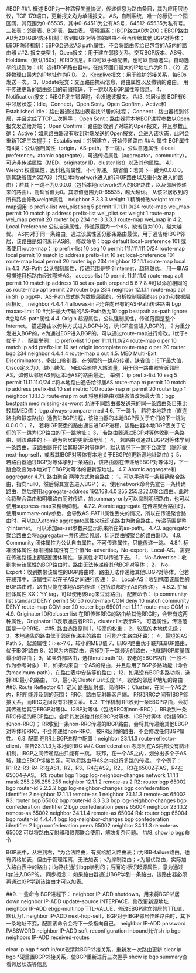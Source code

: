 #BGP
##1. 概述
BGP为一种路径矢量协议，传递信息为路由条目，其为应用层协议，TCP 179端口，更新报文均为单播报文。
AS，自制系统，唯一的标记一个园区网，其范围为0-65535，其中0-64511为公有AS号，64512-65535为私有号。
三张表：邻居表、BGP表、路由表。
管理距离：IBGP路由AD为200；EBGP路由AD为20
IGBP防环机制：收到IBGP对等体的路由不会再传给其他IBGP对等体；
EBGP防环机制：EBPG会通过AS path属性，不会将路由传给已包含的AS内的路由器
##2. 报文类型
1，Open报文：用于建立邻接关系。交互BGP版本、AS号、Holdtime（默认180s）和RID信息。RID可以手动配置，也可以自动选举。自动选举的规则为：（1）选择BGP路由器中，在线环回口最大的IP地址作为RID；（2）选择物理口最大的IP地址作为RID。
2，Keeplive报文：用于维护邻接关系，每60s发送一次。
3，Update报文：交互路由掩码信息、路由属性以及撤销的路由。
用于传递更新的路由条目的前缀掩码，下一跳以及BGP属性等信息。
4，Notification报文：当BGP发生错误时，会发送该报文。
##3. 邻居状态
BGP有6中邻居状态：Idle，Connect，Open Sent，Open Confirm，Active和Established
Idle：路由器通过路由表查找邻居的过程；
Connect：路由器找到邻居，并且完成了TCP三次握手；
Open Sent：路由器将本地BGP进程参数以Open报文发送给对端；
Open Confirm：路由器收到了对端的Open报文，并且参数正确；
Active：如果路由器没有收到对端发送的Open报文，会进入该状态，此时会重新TCP三次握手；
Established：邻居建立，开始传递路由
##4. 属性
BGP属性有4类：公认强制属性（origin，AS-path，下一跳），公认自选属性（local preference，atomic aggregate），可选传递属性（aggregator，community），可选非传递属性（MED，originator ID，cluster list）以及其他属性。
4.1.    Weight
权重属性，思科私有属性，不可传递。
缺省值：若其下一跳为0.0.0.0，则其缺省值为32768（包括本地network进入的非IGP路由以及重分发进入的路由）；若其下一跳不为0.0.0.0（包括本地network进入的IGP路由，以及邻居传递来的路由），则缺省值为0。其取值范围为0-65535，越大越优。
从该邻居收到的所有路由修改weight属性：neighbor 3.3.3.3 weight 1
精确修改weight route map调用
ip prefix-list wei_plist seq 5 permit 11.11.11.0/24
route-map wei_map permit 10
 match ip address prefix-list wei_plist
 set weight 1
route-map wei_map permit 20
router bgp 234
 nei 3.3.3.3 route-map wei_map in
4.2.    Local Preference
公认自选属性，传递范围为一个AS，缺省值为100，越大越优。
AS内对于同一条路由，通过该属性区分那条路由最优，用于通告给IBGP邻居，该路由是如何离开AS的。
修改命令：bgp default local-preference 101
或者使用route-map：
ip prefix-list 10 seq 10 permit 111.111.111.0/24
route-map local permit 10
 match ip address prefix-list 10
 set local-preference 101
route-map local permit 20
router bgp 234
 neighbor 12.1.1.1 route-map local in
4.3.    AS-Path
公认强制属性，传递范围是整个Internet，越短越优。
用一串AS号描述目标路由经过哪些AS。
access-list 10 permit 11.11.11.0
route-map ap1 permit 10
 match ip address 10
 set as-path prepend 5 6 7 8 #可以添加相同的as
route-map ap1 permit 20
router bgp 234
 neighbor 12.1.1.1 route-map ap1 in
Sh ip bgp中，AS-Path显式的为数据层面的，分析控制层面的as path和数据层面相反。
neighbor 4.4.4.4 allowas-in #允许向已有的AS-Path传递路由
bgp maxas-limit 10 #允许最大传输的AS-Path数为10
bgp bestpath as-path ignore #忽略AS-path属性
4.4.    Origin
起源属性，公认强制属性，传递范围是整个Internet。
描述路由以何种方式进入BGP中的，i为IGP宣告进入BGP的，？为重分发进入BGP的，e为通过EGP进入BGP的，可以通过route-map进行修改。i优于e优于？。
配置举例：
ip prefix-list 10 per 11.11.11.0/24
route-map o per 10
 match ip add prefix-list 10
 set origin incomplete
route-map o per 20
router bgp 234
 neighbor 4.4.4.4 route-map o out
4.5.    MED
Multi-Exit Discriminators，多出口鉴别器，在邻居的一跳AS传递，缺省值：IETF最大值，Cisco定义为0，越小越优。
MED会影响入站流量，用于同一路由器告诉邻居AS，如何从邻居AS到达本地AS的路由最近。
举例：
ip prefix-list 10 seq 5 permit 11.11.11.0/24 #将本地路由通告给邻居AS
route-map m permit 10
 match ip address prefix-list 10
 set metric 100
route-map m permit 20
router bgp 1
 neighbor 13.1.1.3 route-map m out
将思科路由器缺省值改为最大值：bgp bestpath med missing-as-worst
允许不同路由器发送来的同一条路由条目来比较其MED值：
bgp always-compare-med
4.6.    下一跳
1，  若将本地路由（直连路由和静态路由）通告进BGP进程，该路由器的本地BGP表关于它们的下一跳为0.0.0.0；
2，  若将IGP获悉的路由通告进BGP进程，该路由器本地BGP表关于它们的下一跳为IGP路由的下一跳地址；
3，  若路由器通过BGP对等体收到一条路由，则该路由的下一跳为邻居的更新源地址；
4，  若路由器通过EBGP对等体学到一条路由，该路由器在传给其IBGP对等体时，默认情况下一跳不会改变（除非做next-hop-self，或者其IBGP对等体有本地关于EBGP的更新源地址路由）；
5，  若路由器通过BGP对等体学到一条路由，该路由器在传递给EBGP对等体时，下一跳会改变为本地对于EBGP对等体的更新源地址。
4.7.    Atomic aggregate和aggregator
4.7.1.  路由聚合
两种方式聚合路由：
1，可以手动写一条精确聚合路由，指向null0，然后将其宣告进入BGP；
2，使用network命令先宣告一条精确路由，然后使用aggregate-address 192.168.4.0 255.255.252.0聚合路由。此时会将聚合路由和明细路由同时传递，加summary-only可以抑制明细路由，也可以使用suppress-map来精确抑制。
4.7.2.  Atomic aggregate
在传递聚合路由时，使用summary-only参数，会导致AS-PATH属性丢失的情况，所以在传递聚合路由时，可以加入atomic aggregate属性来标识该路由为聚合路由。传递范围是整个Internet。
可以添加as-set参数来显示原来所在的as-path。
4.7.3.  aggregator
聚合路由会将aggregator一并传递给邻居，标识路由被聚合的路由器ID。
4.8.    Community
团体属性为公认自由属性，不可传递属性，只能传递一跳。
4.8.1.  标准团体属性
标准团体属性有三个值No-advertise，No-export，Local-AS。
需要在传递路径上都配置团体属性，该属性才可以传递下去。
1，  No-Advertise：收到携带该属性的BGP路由时，路由无法传递给其他BGP对等体；
2，  No-Export：收到携带该属性的BGP路由时，路由无法传递给其他EBGP对等体。但若在联邦中，该属性可以在子AS之间进行传递；
3，  Local-AS：收到携带该属性的BGP路由时，路由只能在本地AS内传递（包括联邦的子AS内传递）。
4.8.2.  扩展团体属性
XX：YY tag，可以使用该tag来过滤路由。
配置命令：
ip community-list standard DENY permit 50:50
route-map COM deny 10
match community DENY
route-map COM per 20
router bgp 65001
nei 1.1.1.1 route-map COM in
4.9.    Originator ID和cluster list
在RR传递RRC的路由给其他RRC时，会带有这两种属性。Originator ID表示通告者RRC，cluster list表示RR。
可选属性，传递范围是一个RR域。
##5. 路由选路原则
1，较高的权重；
2，较高的本地优先级；
3，本地通告的路由优于邻居传递来的路由（可能产生路由环路）；
4，最短的AS-Path
5，起源属性：i>e>?
6，较小的MED值
7，EBGP路由优于联邦EBGP路由，优于IBGP路由
8，如果为内部路由，选择到下一跳最近的路由，也就是IGP度量值最小的路由；
9，如果外部路由，选择multipath
10，较老的EBGP路由（一般不作为参考对象）
11，如果均来自一个AS的路由，并且启用了BGP多路功能（命令为maximum-path），在路由表中安装等价路由；
12，如果没有BGP多路功能，选择RID最小的路由，
13，最小的Cluster List长度
14，较低的邻居IP地址的路由
##6. Route Reflector
6.1.    定义
路由反射器，简称RR；
Cluster，在同一个AS之内，RR所能涉及到的范围；
RRC，路由反射器客户端。
RR和RRC之间有IBGP邻接关系，而RRC之间没有邻接关系。
6.2.    工作机制
RR收到一条EBGP路由，会将其传递给其它EBGP对等体、IGBP对等体（包括RRC和non-RRC）；
RR收到一条RRC传递的IBGP路由，会将其发送给其他EBGP对等体、IGBP对等体（包括RRC和non-RRC）；
RR收到一条non-RRC传递的IBGP路由，会将其传递给其他EBGP对等体和RRC，不会传递给non-RRC。
被RR反射的路由，不会修改任何BGP属性。
6.3.    配置
在RR上BGP进程中配置：neighbor 23.1.1.3 route-reflector-client，宣告23.1.1.3为本地的RRC
##7. Confederation
考虑到在AS内部没有防环机制，iBGP之间传递路由只能有一跳。
联邦，在一个AS之内，划分出多个子AS域，建立EBGP邻接关系，可以将路由母AS之内进行多跳的传递。
举个例子：
R1-R2-R3-R4
R1在AS1，R2、R3、R4在AS2，R2,、R3在65002子AS，R4在65004子AS。
R1:
router bgp 1
 bgp log-neighbor-changes
 network 1.1.1.1 mask 255.255.255.255
 neighbor 12.1.1.2 remote-as 2
R2:
router bgp 65002
 bgp router-id 2.2.2.2
 bgp log-neighbor-changes
 bgp confederation identifier 2
 neighbor 12.1.1.1 remote-as 1
 neighbor 23.1.1.3 remote-as 65002
R3:
router bgp 65002
 bgp router-id 3.3.3.3
 bgp log-neighbor-changes
 bgp confederation identifier 2
 bgp confederation peers 65004 
 neighbor 23.1.1.2 remote-as 65002
 neighbor 34.1.1.4 remote-as 65004
R4:
router bgp 65004
 bgp router-id 4.4.4.4
 bgp log-neighbor-changes
 bgp confederation identifier 2
 bgp confederation peers 65002 
 neighbor 34.1.1.3 remote-as 65002
可以将路由反射器和联邦联合使用，解决复杂问题。
##8. show ip bgp命令

 
BGP表中，从左到右，*为合法路由，有资格加入路由表；r为RIB-failure路由，也有资格加表，但由于管理距离，无法加表；s为抑制路由；>为最优路由，实际加入路由表中的路由；i为路由通过ibgp学到的；后面的i标识起源属性，意为通过igp进入BGP的。
同步概念：
如果路由器通过IBGP学到一条路由，该路由器必须再通过IGP学到该路由才可以加表。

##9. 一些命令
BGP进程下：
neighbor IP-ADD shutdown，用来将BGP邻居down
neighbor IP-ADD update-source INTERFACE，修改更新源地址
neighbor IP-ADD ebgp-multihop TTL-VALUE，修改EBGP建立邻居的TTL值，默认为1.
neighbor IP-ADD next-hop-self，BGP对于IBGP邻居传递路由时，其下一条地址不变，配置该命令会将下一条指向自己。
neighbor IP-ADD password PASSWORD
neighbor IP-ADD soft-reconfiguration inbound允许sh ip bgp neighbors IP-ADD received-routes

clear ip bgp * soft in/out软清除BGP邻接关系，重新发一次路由更新
clear ip bgp *硬重置BGP邻接关系，使BGP重新进行三次握手
show ip bgp summary查看邻居状态等信息

